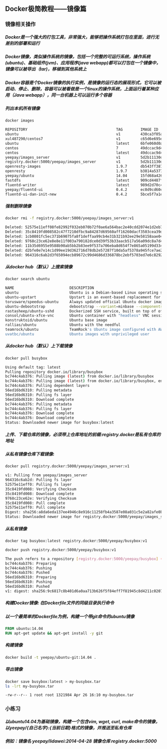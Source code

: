 Docker极简教程——镜像篇
--------------------------------------------------------

### 镜像相关操作

##### Docker是一个强大的打包工具，非常强大，能够把操作系统打包在里面，进行无差别的部署和运行
##### Docker镜像，类似操作系统的镜像，包括一个完整的可运行系统，操作系统(ubuntu)、基础组件(jvm)、应用程序(java webapp)都可以打包在一个镜像中，镜像可以被导出（tar)，移植到其他系统上
##### Docker容器是个Docker镜像的执行实例，是镜像的运行态的展现形式，它可以被启动、停止、删除，容器可以被看做是一个linux的操作系统，上面运行着某种应用（Java webapp），同一台机器上可以运行多个容器

##### 列出本机所有镜像
```bash
docker images 

REPOSITORY                                        TAG        IMAGE ID         CREATED             VIRTUAL SIZE
ubuntu                                            v1         430ca3f05ab6     6 days ago          719.1 MB
xul487290/centos7                                 v1         c65d6e695e3d     7 days ago          863.1 MB
ubuntu                                            latest     6bfe060d0a45     12 days ago         188 MB
centos                                            7          49dccac9d468     3 weeks ago         196.7 MB
centos                                            latest     49dccac9d468     3 weeks ago         196.7 MB
yeepay/images_server                              v1         5d2b11130d1f     4 weeks ago         705.3 MB
registry.docker:5000/yeepay/images_server         v1         5d2b11130d1f     4 weeks ago         705.3 MB
openresty-images                                  1.9.7      db543ff3876e     4 weeks ago         773.3 MB
openresty                                         1.9.7      b3814a5377da     4 weeks ago         773.2 MB
yeepay/ubuntu                                     14.04      15fd68a42608     4 weeks ago         482.3 MB
fastdfs                                           latest     909cd4487fae     4 weeks ago         424.9 MB
fluentd-writer                                    latest     989d2d70c430     5 weeks ago         769.6 MB
yeepay/fluentd-ui                                 0.4.2      ec0d9cd60c95     5 weeks ago         769.6 MB
fluentd-ui-dan-init-new                           0.4.2      5bce5f7a1ef5     5 weeks ago         771.6 MB
```

##### 强制删除镜像
```bash
docker rmi -f registry.docker:5000/yeepay/images_server:v1

Deleted: 52575e11eff08fe82992f032eb070b72f0ae6a564bac2e40cdd2074e1d2eb7eb
Deleted: 35c8419fd008582c47f7210dfbc9a84287d69560aff16260dacf3503cea39d57
Deleted: 1cb0801fc5ec371b69075fa8f1deffaa99cb4e31b321b92ee29e58158aae04e1
Deleted: 9768c23ce62e8e8e11f003a790182dce0d39f53b33aacb517a56a09dc8a7d49a
Deleted: 11b35d6955e9588b90ab5bb2b83ee9f537a706eba8d654f7e865a05199d334e8
Deleted: d2bfe0e7e14c1d99ee19d362716d78db2e57287f10da5af5378a945fce7ae2ac
Deleted: 964316c6ab2d3f65094ecb89672c99d4686d336878bc2ebf5703ed7e6c8292ef
```

##### 从docker hub（默认）上搜索镜像
```bash
docker search ubuntu

NAME                         DESCRIPTION                                     STARS     OFFICIAL   AUTOMATED
ubuntu                       Ubuntu is a Debian-based Linux operating s...   3734      [OK]       
ubuntu-upstart               Upstart is an event-based replacement for ...   61        [OK]       
torusware/speedus-ubuntu     Always updated official Ubuntu docker imag...   25                   [OK]
ubuntu-debootstrap           debootstrap --variant=minbase --components...   24        [OK]       
rastasheep/ubuntu-sshd       Dockerized SSH service, built on top of of...   24                   [OK]
consol/ubuntu-xfce-vnc       Ubuntu container with "headless" VNC sessi...   11                   [OK]
konstruktoid/ubuntu          Ubuntu base image                               0                    [OK]
rallias/ubuntu               Ubuntu with the needful                         0                    [OK]
teamrock/ubuntu              TeamRock's Ubuntu image configured with AW...   0                    [OK]
uvatbc/ubuntu                Ubuntu images with unprivileged user            0                    [OK]
```

##### 从docker hub（默认）上下载镜像
```bash 
docker pull busybox

Using default tag: latest
Pulling repository docker.io/library/busybox
bc744c4ab376: Pulling image (latest) from docker.io/library/busybox
bc744c4ab376: Pulling image (latest) from docker.io/library/busybox, endpoint: https://registry-1.docker.io/v1/
bc744c4ab376: Pulling dependent layers
56ed16bd6310: Pulling metadata
56ed16bd6310: Pulling fs layer
56ed16bd6310: Download complete
bc744c4ab376: Pulling metadata
bc744c4ab376: Pulling fs layer
bc744c4ab376: Download complete
bc744c4ab376: Download complete
Status: Downloaded newer image for busybox:latest
```

##### 上传、下载仓库的镜像，必须带上仓库地址的前缀:registry.docker是私有仓库的地址
##### 从私有镜像仓库下载镜像: 
```bash
docker pull registry.docker:5000/yeepay/images_server:v1

v1: Pulling from yeepay/images_server
964316c6ab2d: Pulling fs layer
52575e11eff0: Pulling fs layer
35c8419fd008: Verifying Checksum
35c8419fd008: Download complete
9768c23ce62e: Verifying Checksum
35c8419fd008: Pull complete
52575e11eff0: Pull complete
Digest: sha256:a8da6eda137ee4946c8e916c11258fb4a3587e08a031c5e2a82afe0b04d178b7
Status: Downloaded newer image for registry.docker:5000/yeepay/images_server:v1
```

##### 从私有镜像
```bash
docker tag busybox:latest registry.docker:5000/yeepay/busybox:v1

docker push registry.docker:5000/yeepay/busybox:v1

The push refers to a repository [registry.docker:5000/yeepay/busybox] (len: 1)
bc744c4ab376: Preparing
bc744c4ab376: Pushing
bc744c4ab376: Pushed
56ed16bd6310: Preparing
56ed16bd6310: Pushing
56ed16bd6310: Pushed
v1: digest: sha256:9c6817c8b401d6a0aa713b626f5f84eff7f81945c8d4211c02077c51c78d8b4f size: 2734
```


##### 构建Docker镜像: 在Dockerfile文件的同级目录执行命令
##### 以一个最简单的Dockerfile为例，构建一个带git命令的ubuntu镜像
```Dockerfile
FROM ubuntu:14.04
RUN apt-get update && apt-get install -y git
```

##### 构建镜像
```bash
docker build -t yeepay/ubuntu-git:14.04 .
```

##### 导出镜像
```bash
docker save busybox:latest > my-busybox.tar
ls -lrt my-busybox.tar

-rw-r--r-- 1 root root 1321984 Apr 26 16:10 my-busybox.tar
```

### 小练习
##### 以ubuntu14.04为基础镜像，构建一个包含vim, wget, curl, make命令的镜像，以yeepay/{自己名字}:{当前日期}格式的镜像，并推送至私有仓库
##### 例如：镜像名 yeepay/lidawei:2014-04-28  镜像仓库 registry.docker:5000
